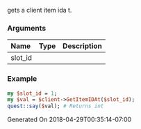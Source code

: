 gets a client item ida t.
### Arguments
**Name**|**Type**|**Description**
:---|:---|:---
slot_id||

### Example

```perl
my $slot_id = 1;
my $val = $client->GetItemIDAt($slot_id);
quest::say($val); # Returns int
```


Generated On 2018-04-29T00:35:14-07:00